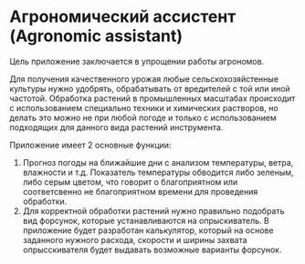 # Агрономический ассистент (Agronomic assistant)

Цель приложение заключается в упрощении работы агрономов.

Для получения качественного урожая любые сельскохозяйстенные культуры нужно удобрять, обрабатывать от вредителей с той или иной частотой. Обработка растений в промышленных масштабах происходит с использованием специально техники и химических растворов, но делать это можно не при любой погоде и только с использованием подходящих для данного вида растений инструмента.

Приложение имеет 2 основные функции:
1) Прогноз погоды на ближайшие дни с анализом температуры, ветра, влажности и т.д. Показатель температуры обводится либо зеленым, либо серым цветом, что говорит о благоприятном или соответсвенно не благоприятном времени для проведения обработки.
2) Для корректной обработки растений нужно правильно подобрать вид форсунок, которые устанавливаются на опрыскиватель. В приложение будет разработан калькулятор, который на основе заданного нужного расхода, скорости и ширины захвата опрысскивателя будет выдавать возможные варианты форсунок.
